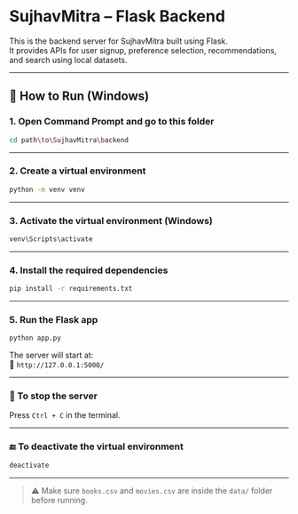 
# SujhavMitra – Flask Backend

This is the backend server for SujhavMitra built using Flask.  
It provides APIs for user signup, preference selection, recommendations, and search using local datasets.

---

## 🚀 How to Run (Windows)

### 1. Open Command Prompt and go to this folder

```bash
cd path\to\SujhavMitra\backend
```

---

### 2. Create a virtual environment

```bash
python -m venv venv
```

---

### 3. Activate the virtual environment (Windows)

```bash
venv\Scripts\activate
```

---

### 4. Install the required dependencies

```bash
pip install -r requirements.txt
```

---

### 5. Run the Flask app

```bash
python app.py
```

The server will start at:  
📡 `http://127.0.0.1:5000/`

---

### 🧼 To stop the server

Press `Ctrl + C` in the terminal.

---

### 🔚 To deactivate the virtual environment

```bash
deactivate
```

---

> ⚠️ Make sure `books.csv` and `movies.csv` are inside the `data/` folder before running.
